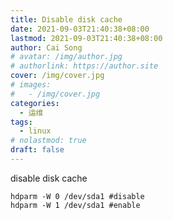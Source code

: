 ```yaml
---
title: Disable disk cache
date: 2021-09-03T21:40:38+08:00
lastmod: 2021-09-03T21:40:38+08:00
author: Cai Song
# avatar: /img/author.jpg
# authorlink: https://author.site
cover: /img/cover.jpg
# images:
#   - /img/cover.jpg
categories:
  - 运维
tags:
  - linux
# nolastmod: true
draft: false
---
```


disable disk cache
```shell
hdparm -W 0 /dev/sda1 #disable
hdparm -W 1 /dev/sda1 #enable
```
